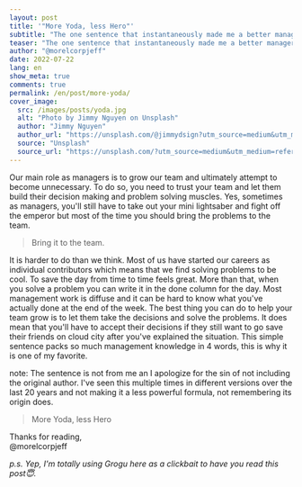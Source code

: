 ```yaml
---
layout: post
title: '"More Yoda, less Hero"'
subtitle: "The one sentence that instantaneously made me a better manager."
teaser: "The one sentence that instantaneously made me a better manager."
author: "@morelcorpjeff"
date: 2022-07-22
lang: en
show_meta: true
comments: true
permalink: /en/post/more-yoda/
cover_image:
  src: /images/posts/yoda.jpg
  alt: "Photo by Jimmy Nguyen on Unsplash"
  author: "Jimmy Nguyen"
  author_url: "https://unsplash.com/@jimmydsign?utm_source=medium&utm_medium=referral"
  source: "Unsplash"
  source_url: "https://unsplash.com/?utm_source=medium&utm_medium=referral"
---
```


Our main role as managers is to grow our team and ultimately attempt to become unnecessary. To do so, you need to trust your team and let them build their decision making and problem solving muscles. Yes, sometimes as managers, you'll still have to take out your mini lightsaber and fight off the emperor but most of the time you should bring the problems to the team.

> Bring it to the team.

It is harder to do than we think. Most of us have started our careers as individual contributors which means that we find solving problems to be cool. To save the day from time to time feels great. More than that, when you solve a problem you can write it in the done column for the day. Most management work is diffuse and it can be hard to know what you've actually done at the end of the week. The best thing you can do to help your team grow is to let them take the decisions and solve the problems. It does mean that you'll have to accept their decisions if they still want to go save their friends on cloud city after you've explained the situation. This simple sentence packs so much management knowledge in 4 words, this is why it is one of my favorite.

note: The sentence is not from me an I apologize for the sin of not including the original author. I've seen this multiple times in different versions over the last 20 years and not making it a less powerful formula, not remembering its origin does.

> More Yoda, less Hero

Thanks for reading,  
@morelcorpjeff

_p.s. Yep, I'm totally using Grogu here as a clickbait to have you read this post😇._
